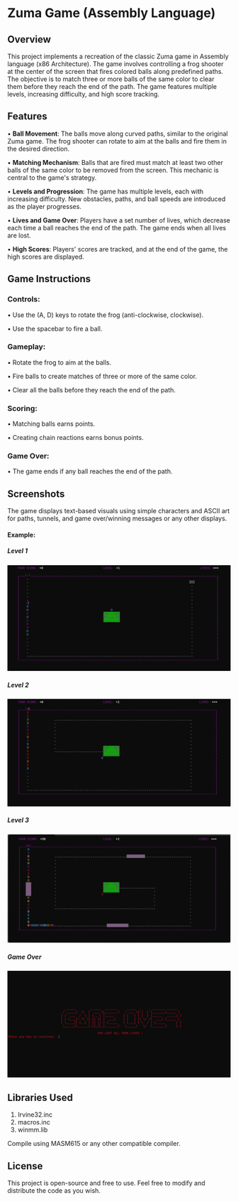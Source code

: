 # Zuma Game (Assembly Language)
## Overview
This project implements a recreation of the classic Zuma game in Assembly language (x86 Architecture). The game involves controlling a frog shooter at the center of the screen that fires colored balls along predefined paths. The objective is to match three or more balls of the same color to clear them before they reach the end of the path. The game features multiple levels, increasing difficulty, and high score tracking.
## Features
•	 **Ball Movement**:  The balls move along curved paths, similar to the original Zuma game. The frog shooter can rotate to aim at the balls and fire them in the desired direction.  

• 	**Matching Mechanism**:  Balls that are fired must match at least two other balls of the same color to be removed from the screen. This mechanic is central to the game's strategy.  

• 	**Levels and Progression**:  The game has multiple levels, each with increasing difficulty. New obstacles, paths, and ball speeds are introduced as the player progresses.  

•	 **Lives and Game Over**:  Players have a set number of lives, which decrease each time a ball reaches the end of the path. The game ends when all lives are lost.  

• 	**High Scores**:  Players' scores are tracked, and at the end of the game, the high scores are displayed.

## Game Instructions
### Controls:
•	Use the (A, D) keys to rotate the frog (anti-clockwise, clockwise).

•	Use the spacebar to fire a ball.
### Gameplay:
•	Rotate the frog to aim at the balls.

•	Fire balls to create matches of three or more of the same color.

•	Clear all the balls before they reach the end of the path.

### Scoring:
•	Matching balls earns points.

•	Creating chain reactions earns bonus points.

### Game Over:
•	The game ends if any ball reaches the end of the path.
## Screenshots
The game displays text-based visuals using simple characters and ASCII art for paths, tunnels, and game over/winning messages or any other displays.
#### Example:
##### Level 1
![Level 3](Screenshots/level_1.png)
##### Level 2
![Level 3](Screenshots/level_2.png)
##### Level 3
![Level 3](Screenshots/level_3.png)
##### Game Over
![Game Over Screen](Screenshots/game_over.png)

## Libraries Used
1. Irvine32.inc
2. macros.inc
3. winmm.lib

Compile using MASM615 or any other compatible compiler.
## License
This project is open-source and free to use. Feel free to modify and distribute the code as you wish.

